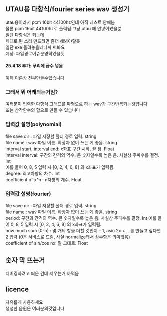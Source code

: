 ## UTAU용 다항식/fourier series wav 생성기
utau용이라서 pcm 16bit 44100hz인데 아직 테스트 안해봄  
물론 pcm 16bit 44100hz로 출력됨 그냥 utau 에 안넣어봤을뿐  
일단 다항식은 되는데  
제대로 된 소리 만드려면 좀더 해봐야할듯   
일단 exe 올려놓을테니까 써봐요  
예상: 파일경로이슈분명히있을듯

#### 25.4.18 추가: 푸리에 급수 넣음
이제 이론상 전부만들수있습니다

  

### 그래서 뭐 어케되는거임?
여러분이 입력한 다항식 그래프를 파형으로 하는 wav가 구간반복되는것입니다  
또는 삼각함수의 합으로 만들 수 있습니다


### 입력값 설명(polynomial)
file save dir : 파일 저장할 폴더 경로 입력. string  
file name : wav 파일 이름. 확장자 없이 쓰는 게 좋음. string  
interval start, interval end: x좌표 구간 시작, 끝 점. Float  
interval interval: 구간의 간격의 역수. 큰 숫자일수록 높은 음. 사실상 주파수를 결정. Int  
예를 들어 0, 8, 5 입력 시 [0, 2, 4, 6, 8] 의 x좌표가 입력됨.  
degree: 최고차항의 차수. Int  
coefficient of x^n : n차항의 계수. Float

### 입력값 설명(fourier)
file save dir : 파일 저장할 폴더 경로 입력. string  
file name : wav 파일 이름. 확장자 없이 쓰는 게 좋음. string  
period: 구간의 간격의 역수. 큰 숫자일수록 높은 음. 사실상 주파수를 결정. Int
예를 들어 0, 8, 5 입력 시 [0, 2, 4, 6, 8] 의 x좌표가 입력됨.  
how much sum (0-n) : 몇 개의 항을 더할 것인지 - 1, asin 2x + .. 를 만들고 싶다면 2 입력 (0은 서비스로 드림, 사실 normalize돼서 상수항은 의미없음)  
coefficient of sin/cos nx: 말 그대로. Float

## 숫자 막 뜨는거
디버깅하려고 띄운 건데 지우는거 까먹음


## licence
자유롭게 사용하세요  
생성한 음원은 여러분의것입니다
